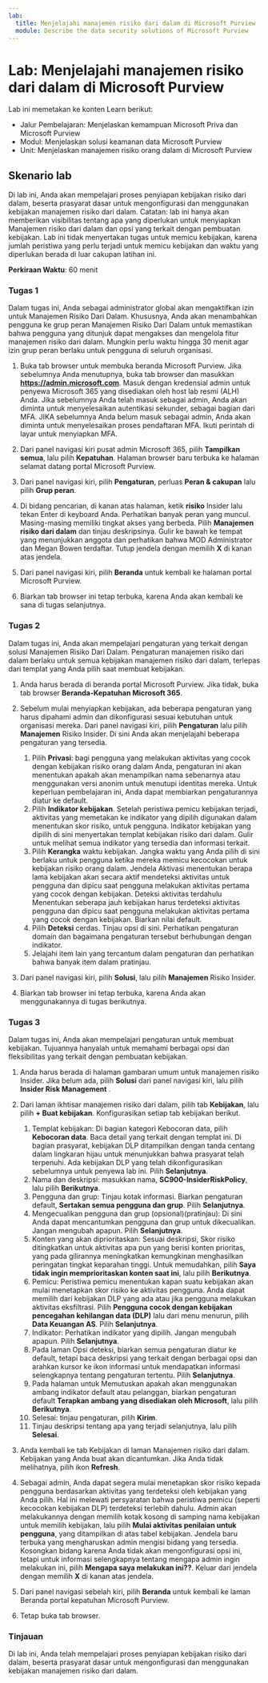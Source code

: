 ```yaml
---
lab:
  title: Menjelajahi manajemen risiko dari dalam di Microsoft Purview
  module: Describe the data security solutions of Microsoft Purview
---
```


# Lab: Menjelajahi manajemen risiko dari dalam di Microsoft Purview

Lab ini memetakan ke konten Learn berikut:

- Jalur Pembelajaran: Menjelaskan kemampuan Microsoft Priva dan Microsoft Purview
- Modul: Menjelaskan solusi keamanan data Microsoft Purview
- Unit: Menjelaskan manajemen risiko orang dalam di Microsoft Purview

## Skenario lab

Di lab ini, Anda akan mempelajari proses penyiapan kebijakan risiko dari dalam, beserta prasyarat dasar untuk mengonfigurasi dan menggunakan kebijakan manajemen risiko dari dalam.  Catatan: lab ini hanya akan memberikan visibilitas tentang apa yang diperlukan untuk menyiapkan Manajemen risiko dari dalam dan opsi yang terkait dengan pembuatan kebijakan.  Lab ini tidak menyertakan tugas untuk memicu kebijakan, karena jumlah peristiwa yang perlu terjadi untuk memicu kebijakan dan waktu yang diperlukan berada di luar cakupan latihan ini.

**Perkiraan Waktu**: 60 menit

### Tugas 1

Dalam tugas ini, Anda sebagai administrator global akan mengaktifkan izin untuk Manajemen Risiko Dari Dalam.  Khususnya, Anda akan menambahkan pengguna ke grup peran Manajemen Risiko Dari Dalam untuk memastikan bahwa pengguna yang ditunjuk dapat mengakses dan mengelola fitur manajemen risiko dari dalam.  Mungkin perlu waktu hingga 30 menit agar izin grup peran berlaku untuk pengguna di seluruh organisasi.

1. Buka tab browser untuk membuka beranda Microsoft Purview.  Jika sebelumnya Anda menutupnya, buka tab browser dan masukkan **https://admin.microsoft.com**. Masuk dengan kredensial admin untuk penyewa Microsoft 365 yang disediakan oleh host lab resmi (ALH) Anda. Jika sebelumnya Anda telah masuk sebagai admin, Anda akan diminta untuk menyelesaikan autentikasi sekunder, sebagai bagian dari MFA. JIKA sebelumnya Anda belum masuk sebagai admin, Anda akan diminta untuk menyelesaikan proses pendaftaran MFA. Ikuti perintah di layar untuk menyiapkan MFA.

1. Dari panel navigasi kiri pusat admin Microsoft 365, pilih **Tampilkan semua**, lalu pilih **Kepatuhan**.  Halaman browser baru terbuka ke halaman selamat datang portal Microsoft Purview.  

1. Dari panel navigasi kiri, pilih **Pengaturan**, perluas **Peran & cakupan** lalu pilih **Grup peran**.

1. Di bidang pencarian, di kanan atas halaman, ketik **risiko** Insider lalu tekan Enter di keyboard Anda.  Perhatikan banyak peran yang muncul.  Masing-masing memiliki tingkat akses yang berbeda.  Pilih **Manajemen risiko dari dalam** dan tinjau deskripsinya.  Gulir ke bawah ke tempat yang menunjukkan anggota dan perhatikan bahwa MOD Administrator dan Megan Bowen terdaftar. Tutup jendela dengan memilih **X** di kanan atas jendela.

1. Dari panel navigasi kiri, pilih **Beranda** untuk kembali ke halaman portal Microsoft Purview.

1. Biarkan tab browser ini tetap terbuka, karena Anda akan kembali ke sana di tugas selanjutnya.

### Tugas 2

Dalam tugas ini, Anda akan mempelajari pengaturan yang terkait dengan solusi Manajemen Risiko Dari Dalam.  Pengaturan manajemen risiko dari dalam berlaku untuk semua kebijakan manajemen risiko dari dalam, terlepas dari templat yang Anda pilih saat membuat kebijakan.

1. Anda harus berada di beranda portal Microsoft Purview. Jika tidak, buka tab browser **Beranda-Kepatuhan Microsoft 365**.

1. Sebelum mulai menyiapkan kebijakan, ada beberapa pengaturan yang harus dipahami admin dan dikonfigurasi sesuai kebutuhan untuk organisasi mereka. Dari panel navigasi kiri, pilih **Pengaturan** lalu pilih **Manajemen** Risiko Insider.  Di sini Anda akan menjelajahi beberapa pengaturan yang tersedia.
    1. Pilih **Privasi**: bagi pengguna yang melakukan aktivitas yang cocok dengan kebijakan risiko orang dalam Anda, pengaturan ini akan menentukan apakah akan menampilkan nama sebenarnya atau menggunakan versi anonim untuk menutupi identitas mereka.  Untuk keperluan pembelajaran ini, Anda dapat membiarkan pengaturannya diatur ke default.
    1. Pilih **Indikator kebijakan**. Setelah peristiwa pemicu kebijakan terjadi, aktivitas yang memetakan ke indikator yang dipilih digunakan dalam menentukan skor risiko, untuk pengguna. Indikator kebijakan yang dipilih di sini menyertakan templat kebijakan risiko dari dalam.  Gulir untuk melihat semua indikator yang tersedia dan informasi terkait. 
    1. Pilih **Kerangka** waktu kebijakan. Jangka waktu yang Anda pilih di sini berlaku untuk pengguna ketika mereka memicu kecocokan untuk kebijakan risiko orang dalam.   Jendela Aktivasi menentukan berapa lama kebijakan akan secara aktif mendeteksi aktivitas untuk pengguna dan dipicu saat pengguna melakukan aktivitas pertama yang cocok dengan kebijakan. Deteksi aktivitas terdahulu Menentukan seberapa jauh kebijakan harus terdeteksi aktivitas pengguna dan dipicu saat pengguna melakukan aktivitas pertama yang cocok dengan kebijakan.  Biarkan nilai default.
    1. Pilih **Deteksi** cerdas. Tinjau opsi di sini.  Perhatikan pengaturan domain dan bagaimana pengaturan tersebut berhubungan dengan indikator.
    1. Jelajahi item lain yang tercantum dalam pengaturan dan perhatikan bahwa banyak item dalam pratinjau.

1. Dari panel navigasi kiri, pilih **Solusi**, lalu pilih **Manajemen** Risiko Insider.

1. Biarkan tab browser ini tetap terbuka, karena Anda akan menggunakannya di tugas berikutnya.

### Tugas 3

Dalam tugas ini, Anda akan mempelajari pengaturan untuk membuat kebijakan.  Tujuannya hanyalah untuk memahami berbagai opsi dan fleksibilitas yang terkait dengan pembuatan kebijakan.

1. Anda harus berada di halaman gambaran umum untuk manajemen risiko Insider.  Jika belum ada, pilih **Solusi** dari panel navigasi kiri, lalu pilih **Insider Risk Management** .

1. Dari laman ikhtisar manajemen risiko dari dalam, pilih tab **Kebijakan**, lalu pilih **+ Buat kebijakan**.  Konfigurasikan setiap tab kebijakan berikut.

    1. Templat kebijakan: Di bagian kategori Kebocoran data, pilih **Kebocoran data**.  Baca detail yang terkait dengan templat ini. Di bagian prasyarat, kebijakan DLP ditampilkan dengan tanda centang dalam lingkaran hijau untuk menunjukkan bahwa prasyarat telah terpenuhi.  Ada kebijakan DLP yang telah dikonfigurasikan sebelumnya untuk penyewa lab ini. Pilih **Selanjutnya**. 
    1. Nama dan deskripsi: masukkan nama, **SC900-InsiderRiskPolicy**, lalu pilih **Berikutnya**.
    1. Pengguna dan grup: Tinjau kotak informasi.  Biarkan pengaturan default, **Sertakan semua pengguna dan grup**.  Pilih **Selanjutnya**.
    1. Mengecualikan pengguna dan grup (opsional)(pratinjau): Di sini Anda dapat mencantumkan pengguna dan grup untuk dikecualikan. Jangan mengubah apapun. Pilih **Selanjutnya**.
    1. Konten yang akan diprioritaskan: Sesuai deskripsi, Skor risiko ditingkatkan untuk aktivitas apa pun yang berisi konten prioritas, yang pada gilirannya meningkatkan kemungkinan menghasilkan peringatan tingkat keparahan tinggi. Untuk memudahkan, pilih **Saya tidak ingin memprioritaskan konten saat ini**, lalu pilih **Berikutnya**.
    1. Pemicu: Peristiwa pemicu menentukan kapan suatu kebijakan akan mulai menetapkan skor risiko ke aktivitas pengguna.  Anda dapat memilih dari kebijakan DLP yang ada atau jika pengguna melakukan aktivitas eksfiltrasi. Pilih **Pengguna cocok dengan kebijakan pencegahan kehilangan data (DLP)** lalu dari menu menurun, pilih **Data Keuangan AS**. Pilih **Selanjutnya**.
    1. Indikator: Perhatikan indikator yang dipilih. Jangan mengubah apapun. Pilih **Selanjutnya**.
    1. Pada laman Opsi deteksi, biarkan semua pengaturan diatur ke default, tetapi baca deskripsi yang terkait dengan berbagai opsi dan arahkan kursor ke ikon informasi untuk mendapatkan informasi selengkapnya tentang pengaturan tertentu.  Pilih **Selanjutnya**.
    1. Pada halaman untuk Memutuskan apakah akan menggunakan ambang indikator default atau pelanggan, biarkan pengaturan default **Terapkan ambang yang disediakan oleh Microsoft**, lalu pilih **Berikutnya**.
    1. Selesai: tinjau pengaturan, pilih **Kirim**.
    1. Tinjau deskripsi tentang apa yang terjadi selanjutnya, lalu pilih **Selesai**.

1. Anda kembali ke tab Kebijakan di laman Manajemen risiko dari dalam.  Kebijakan yang Anda buat akan dicantumkan.  Jika Anda tidak melihatnya, pilih ikon **Refresh**.

1. Sebagai admin, Anda dapat segera mulai menetapkan skor risiko kepada pengguna berdasarkan aktivitas yang terdeteksi oleh kebijakan yang Anda pilih. Hal ini melewati persyaratan bahwa peristiwa pemicu (seperti kecocokan kebijakan DLP) terdeteksi terlebih dahulu.  Admin akan melakukannya dengan memilih kotak kosong di samping nama kebijakan untuk memilih kebijakan, lalu pilih **Mulai aktivitas penilaian untuk pengguna**, yang ditampilkan di atas tabel kebijakan.  Jendela baru terbuka yang mengharuskan admin mengisi bidang yang tersedia. Kosongkan bidang karena Anda tidak akan mengonfigurasi opsi ini, tetapi untuk informasi selengkapnya tentang mengapa admin ingin melakukan ini, pilih **Mengapa saya melakukan ini??**.  Keluar dari jendela dengan memilih **X** di kanan atas jendela.

1. Dari panel navigasi sebelah kiri, pilih **Beranda** untuk kembali ke laman Beranda portal kepatuhan Microsoft Purview.

1. Tetap buka tab browser.

### Tinjauan

Di lab ini, Anda telah mempelajari proses penyiapan kebijakan risiko dari dalam, beserta prasyarat dasar untuk mengonfigurasi dan menggunakan kebijakan manajemen risiko dari dalam.

